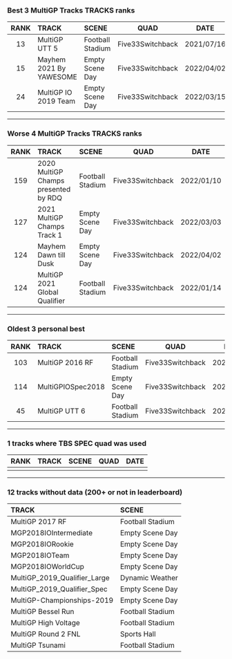 ### Best 3 MultiGP Tracks TRACKS ranks
|RANK|TRACK|SCENE|QUAD|DATE|
|:---:|:---|:---|:---:|:---:|
|13|MultiGP UTT 5|Football Stadium|Five33Switchback|2021/07/16|
|15|Mayhem 2021 By YAWESOME|Empty Scene Day|Five33Switchback|2022/04/02|
|24|MultiGP IO 2019 Team|Empty Scene Day|Five33Switchback|2022/03/15|
---
### Worse 4 MultiGP Tracks TRACKS ranks
|RANK|TRACK|SCENE|QUAD|DATE|
|:---:|:---|:---|:---:|:---:|
|159|2020 MultiGP Champs presented by RDQ|Football Stadium|Five33Switchback|2022/01/10|
|127|2021 MultiGP Champs Track 1|Empty Scene Day|Five33Switchback|2022/03/03|
|124|Mayhem Dawn till Dusk|Empty Scene Day|Five33Switchback|2022/04/02|
|124|MultiGP 2021 Global Qualifier|Football Stadium|Five33Switchback|2022/01/14|
---
### Oldest 3 personal best
|RANK|TRACK|SCENE|QUAD|DATE|
|:---:|:---|:---|:---:|:---:|
|103|MultiGP 2016 RF|Football Stadium|Five33Switchback|2021/03/16|
|114|MultiGPIOSpec2018|Empty Scene Day|Five33Switchback|2021/03/17|
|45|MultiGP UTT 6|Football Stadium|Five33Switchback|2021/06/13|
---
### 1 tracks where TBS SPEC quad was used
|RANK|TRACK|SCENE|QUAD|DATE|
|:---:|:---|:---|:---:|:---:|
||||||
---
### 12 tracks without data (200+ or not in leaderboard)
|TRACK|SCENE|
|:---|:---|
|MultiGP 2017 RF|Football Stadium|
|MGP2018IOIntermediate|Empty Scene Day|
|MGP2018IORookie|Empty Scene Day|
|MGP2018IOTeam|Empty Scene Day|
|MGP2018IOWorldCup|Empty Scene Day|
|MultiGP_2019_Qualifier_Large|Dynamic Weather|
|MultiGP_2019_Qualifier_Spec|Empty Scene Day|
|MultiGP-Championships-2019|Empty Scene Day|
|MultiGP Bessel Run|Football Stadium|
|MultiGP High Voltage|Football Stadium|
|MultiGP Round 2 FNL|Sports Hall|
|MultiGP Tsunami|Football Stadium|
